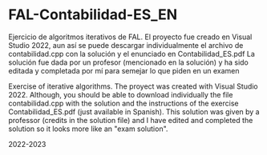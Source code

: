 # FAL-Contabilidad-ES_EN
Ejercicio de algoritmos iterativos de FAL.
El proyecto fue creado en Visual Studio 2022, aun así se puede descargar individualmente el archivo de contabilidad.cpp con la solución y el enunciado en Contabilidad_ES.pdf
La solución fue dada por un profesor (mencionado en la solución) y ha sido editada y completada por mí para semejar lo que piden en un examen

Exercise of iterative algorithms.
The proyect was created with Visual Studio 2022. Although, you should be able to download individually the file contabilidad.cpp with the solution and the instructions of the exercise Contabilidad_ES.pdf (just available in Spanish).
This solution was given by a professor (credits in the solution file) and I have edited and completed the solution so it looks more like an "exam solution".

2022-2023
